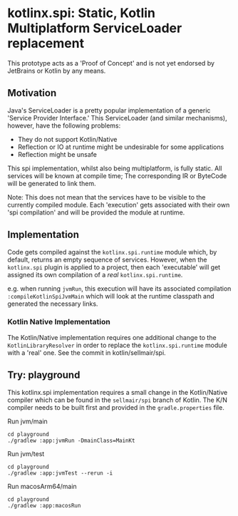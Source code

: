 # kotlinx.spi: Static, Kotlin Multiplatform ServiceLoader replacement
This prototype acts as a 'Proof of Concept' and is not yet endorsed by JetBrains or Kotlin by any means. 

## Motivation
Java's ServiceLoader is a pretty popular implementation of a generic 'Service Provider Interface.' 
This ServiceLoader (and similar mechanisms), however, have the following problems:
- They do not support Kotlin/Native
- Reflection or IO at runtime might be undesirable for some applications
- Reflection might be unsafe

This spi implementation, whilst also being multiplatform, is fully static. 
All services will be known at compile time; The corresponding IR or ByteCode will be generated to 
link them. 

Note: This does not mean that the services have to be visible to the currently compiled module. 
Each 'execution' gets associated with their own 'spi compilation' and will be provided the module at runtime.

## Implementation
Code gets compiled against the `kotlinx.spi.runtime` module which, by default, returns an empty sequence
of services. However, when the `kotlinx.spi` plugin is applied to a project, then each 'executable'
will get assigned its own compilation of a *real* `kotlinx.spi.runtime`. 

e.g. when running `jvmRun`, this execution will have its associated compilation `:compileKotlinSpiJvmMain`
which will look at the runtime classpath and generated the necessary links.

### Kotlin Native Implementation
The Kotlin/Native implementation requires one additional change to the `KotlinLibraryResolver` in order
to replace the `kotlinx.spi.runtime` module with a 'real' one. See the commit in kotlin/sellmair/spi.

## Try: playground
This kotlinx.spi implementation requires a small change in the Kotlin/Native compiler which can be found in the
`sellmair/spi` branch of Kotlin. The K/N compiler needs to be built first and provided in the
`gradle.properties` file.

Run jvm/main
```shell
cd playground
./gradlew :app:jvmRun -DmainClass=MainKt
```

Run jvm/test
```shell
cd playground
./gradlew :app:jvmTest --rerun -i
```

Run macosArm64/main
```shell
cd playground
./gradlew :app:macosRun
```